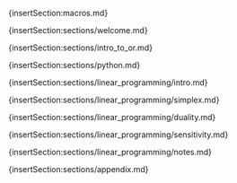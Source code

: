 {insertSection:macros.md}

{insertSection:sections/welcome.md}

{insertSection:sections/intro_to_or.md}

{insertSection:sections/python.md}

{insertSection:sections/linear_programming/intro.md}

{insertSection:sections/linear_programming/simplex.md}

{insertSection:sections/linear_programming/duality.md}

{insertSection:sections/linear_programming/sensitivity.md}

{insertSection:sections/linear_programming/notes.md}

<!-- {insertSection:sections/integer_programming/intro.md} -->

<!-- {insertSection:sections/integer_programming/modeling.md} -->

<!-- {insertSection:sections/integer_programming/software.md} -->

<!-- {insertSection:sections/integer_programming/branch_and_bound.md} -->

<!-- {insertSection:sections/integer_programming/cutting_planes.md} -->

<!-- {insertSection:sections/integer_programming/easy_ips.md} -->

<!-- {insertSection:sections/integer_programming/notes.md} -->

{insertSection:sections/appendix.md}
